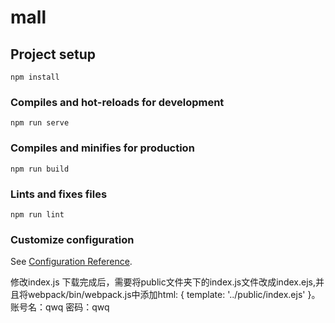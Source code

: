 # mall

## Project setup
```
npm install
```

### Compiles and hot-reloads for development
```
npm run serve
```

### Compiles and minifies for production
```
npm run build
```

### Lints and fixes files
```
npm run lint
```

### Customize configuration
See [Configuration Reference](https://cli.vuejs.org/config/).

修改index.js
下载完成后，需要将public文件夹下的index.js文件改成index.ejs,并且将webpack/bin/webpack.js中添加html: { template: '../public/index.ejs' }。
账号名：qwq
密码：qwq

